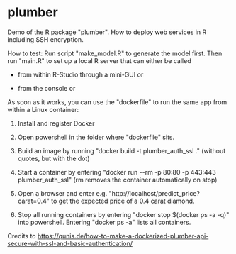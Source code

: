 # plumber
Demo of the R package "plumber". How to deploy web services in R including SSH encryption.

How to test: Run script "make_model.R" to generate the model first. Then run "main.R" to set up a local R server that can either be called

- from within R-Studio through a mini-GUI or

- from the console or

As soon as it works, you can use the "dockerfile" to run the same app from within a Linux container:

1. Install and register Docker

2. Open powershell in the folder where "dockerfile" sits.

3. Build an image by running "docker build -t plumber_auth_ssl ." (without quotes, but with the dot)

4. Start a container by entering "docker run --rm -p 80:80 -p 443:443 plumber_auth_ssl" (rm removes the container automatically on stop)

5. Open a browser and enter e.g. "http://localhost/predict_price?carat=0.4" to get the expected price of a 0.4 carat diamond.

6. Stop all running containers by entering "docker stop $(docker ps -a -q)" into powershell. Entering "docker ps -a" lists all containers.

Credits to https://qunis.de/how-to-make-a-dockerized-plumber-api-secure-with-ssl-and-basic-authentication/

